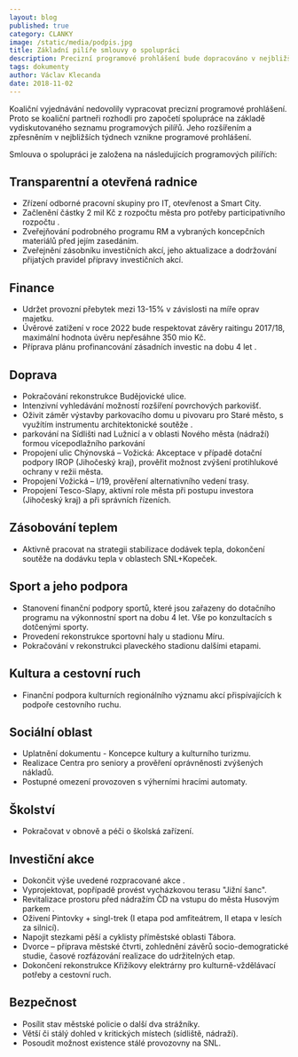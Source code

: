 ```yaml
---
layout: blog
published: true
category: CLANKY
image: /static/media/podpis.jpg
title: Základní pilíře smlouvy o spolupráci
description: Precizní programové prohlášení bude dopracováno v nejbližších týdnech na základě vydiskutovaného seznamu programových pilířů.
tags: dokumenty
author: Václav Klecanda
date: 2018-11-02
---
```


Koaliční vyjednávání nedovolily vypracovat precizní programové prohlášení.
Proto se koaliční partneři rozhodli pro započetí spolupráce na základě vydiskutovaného seznamu programových pilířů.
Jeho rozšířením a zpřesněním v nejbližších týdnech vznikne programové prohlášení.

Smlouva o spolupráci je založena na následujících programových pilířích:

## Transparentní a otevřená radnice
- Zřízení odborné pracovní skupiny pro IT, otevřenost a Smart City.
- Začlenění částky 2 mil Kč z rozpočtu města pro potřeby participativního rozpočtu .
- Zveřejňování podrobného programu RM a vybraných koncepčních materiálů před jejím zasedáním.
- Zveřejnění zásobníku investičních akcí, jeho aktualizace a dodržování přijatých pravidel přípravy investičních akcí.

## Finance
- Udržet provozní přebytek mezi 13-15% v závislosti na míře oprav majetku.
- Úvěrové zatížení v roce 2022 bude respektovat závěry raitingu 2017/18,
maximální hodnota úvěru nepřesáhne 350 mio Kč.
- Příprava plánu profinancování zásadních investic na dobu 4 let .

## Doprava
- Pokračování rekonstrukce Budějovické ulice.
- Intenzivní vyhledávání možností rozšíření povrchových parkovišť.
- Oživit záměr výstavby parkovacího domu u pivovaru pro Staré město, s využítím instrumentu architektonické soutěže .
-  parkování na Sídlišti nad Lužnicí a v oblasti Nového města (nádraží) formou vícepodlažního parkování
- Propojení ulic Chýnovská – Vožická: Akceptace v případě dotační podpory IROP (Jihočeský kraj), prověřit možnost zvýšení protihlukové ochrany v režii města.
- Propojení Vožická – I/19, prověření alternativního vedení trasy.
- Propojení Tesco-Slapy, aktivní role města při postupu investora (Jihočeský kraj) a při správních řízeních.

## Zásobování teplem
- Aktivně pracovat na strategii stabilizace dodávek tepla, dokončení soutěže na dodávku tepla v oblastech SNL+Kopeček.

## Sport a jeho podpora
- Stanovení finanční podpory sportů, které jsou zařazeny do dotačního programu na výkonnostní sport na dobu 4 let. Vše po konzultacích s dotčenými sporty.
- Provedení rekonstrukce sportovní haly u stadionu Míru.
- Pokračování v rekonstrukci plaveckého stadionu dalšími etapami.

## Kultura a cestovní ruch
- Finanční podpora kulturních regionálního významu akcí přispívajících k podpoře cestovního ruchu.

## Sociální oblast
- Uplatnění dokumentu - Koncepce kultury a kulturního turizmu.
- Realizace Centra pro seniory a prověření oprávněnosti zvýšených nákladů.
- Postupné omezení provozoven s výherními hracími automaty.

## Školství
- Pokračovat v obnově a péči o školská zařízení.

## Investiční akce
- Dokončit výše uvedené rozpracované akce .
- Vyprojektovat, popřípadě provést vycházkovou terasu "Jižní šanc".
- Revitalizace prostoru před nádražím ČD na vstupu do města Husovým parkem .
- Oživení Pintovky + singl-trek (I etapa pod amfiteátrem, II etapa v lesích za silnicí).
- Napojit stezkami pěší a cyklisty příměstské oblasti Tábora.
- Dvorce – příprava městské čtvrti, zohlednění závěrů socio-demogratické studie, časové rozfázování realizace do udržitelných etap.
- Dokončení rekonstrukce Křižíkovy elektrárny pro kulturně-vždělávací potřeby a cestovní ruch.

## Bezpečnost
- Posílit stav městské policie o další dva strážníky.
- Větší či stálý dohled v kritických místech (sídliště, nádraží).
- Posoudit možnost existence stálé provozovny na SNL.

